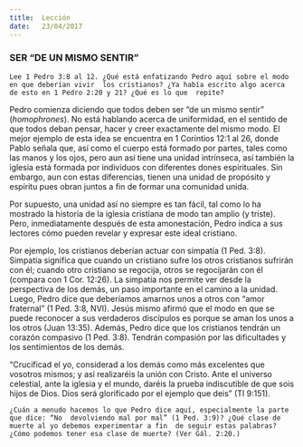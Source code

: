 ```yaml
---
title:  Lección
date:   23/04/2017
---
```


### SER “DE UN MISMO SENTIR”

`Lee 1 Pedro 3:8 al 12. ¿Qué está enfatizando Pedro aquí sobre el modo en que deberían vivir  los cristianos? ¿Ya había escrito algo acerca de esto en 1 Pedro 2:20 y 21? ¿Qué es lo que  repite? `

Pedro comienza diciendo que todos deben ser “de un mismo sentir” (*homophrones*). No está  hablando acerca de uniformidad, en el sentido de que todos deban pensar, hacer y creer  exactamente del mismo modo. El mejor ejemplo de esta idea se encuentra en 1 Corintios 12:1  al 26, donde Pablo señala que, así como el cuerpo está formado por partes, tales como las  manos y los ojos, pero aun así tiene una unidad intrínseca, así también la iglesia está formada  por individuos con diferentes dones espirituales. Sin embargo, aun con estas diferencias,  tienen una unidad de propósito y espíritu pues obran juntos a fin de formar una comunidad unida.

Por supuesto, una unidad así no siempre es tan fácil, tal como lo ha mostrado la historia de la  iglesia cristiana de modo tan amplio (y triste). Pero, inmediatamente después de esta  amonestación, Pedro indica a sus lectores cómo pueden revelar y expresar este ideal cristiano. 

Por ejemplo, los cristianos deberían actuar con simpatía (1 Ped. 3:8). Simpatía significa que  cuando un cristiano sufre los otros cristianos sufrirán con él; cuando otro cristiano se regocija,  otros se regocijarán con él (compara con 1 Cor. 12:26). La simpatía nos permite ver desde la  perspectiva de los demás, un paso importante en el camino a la unidad. Luego, Pedro dice que  deberíamos amarnos unos a otros con “amor fraternal” (1 Ped. 3:8, NVI). Jesús mismo afirmó que  el modo en que se puede reconocer a sus verdaderos discípulos es porque se aman los unos a  los otros (Juan 13:35). Además, Pedro dice que los cristianos tendrán un corazón compasivo (1  Ped. 3:8). Tendrán compasión por las dificultades y los sentimientos de los demás. 

“Crucificad el yo, considerad a los demás como más excelentes que vosotros mismos; y así  realizaréis la unión con Cristo. Ante el universo celestial, ante la iglesia y el mundo, daréis la  prueba indiscutible de que sois hijos de Dios. Dios será glorificado por el ejemplo que deis” (TI  9:151). 

`¿Cuán a menudo hacemos lo que Pedro dice aquí, especialmente la parte que dice: “No  devolviendo mal por mal” (1 Ped. 3:9)? ¿Qué clase de muerte al yo debemos experimentar a fin  de seguir estas palabras? ¿Cómo podemos tener esa clase de muerte? (Ver Gál. 2:20.)`